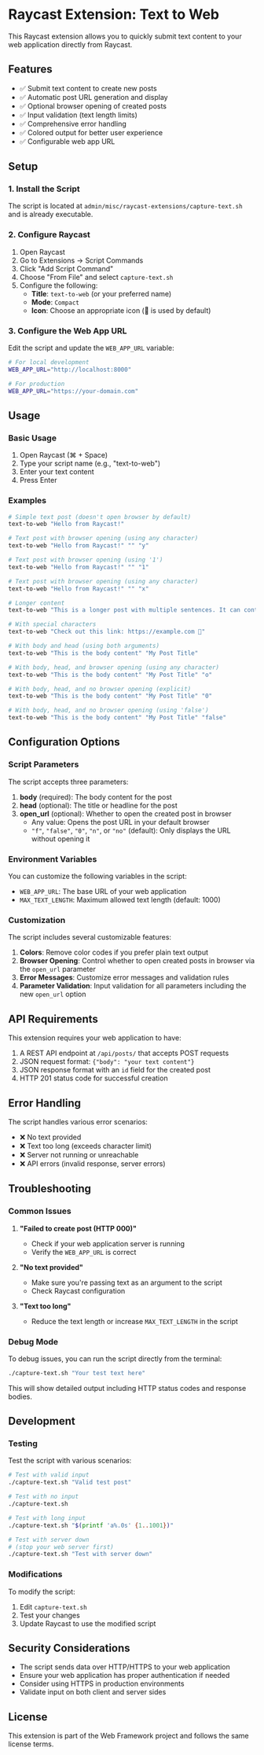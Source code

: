 # Raycast Extension: Text to Web

This Raycast extension allows you to quickly submit text content to your web application directly from Raycast.

## Features

- ✅ Submit text content to create new posts
- ✅ Automatic post URL generation and display
- ✅ Optional browser opening of created posts
- ✅ Input validation (text length limits)
- ✅ Comprehensive error handling
- ✅ Colored output for better user experience
- ✅ Configurable web app URL

## Setup

### 1. Install the Script

The script is located at `admin/misc/raycast-extensions/capture-text.sh` and is already executable.

### 2. Configure Raycast

1. Open Raycast
2. Go to Extensions → Script Commands
3. Click "Add Script Command"
4. Choose "From File" and select `capture-text.sh`
5. Configure the following:
   - **Title**: `text-to-web` (or your preferred name)
   - **Mode**: `Compact`
   - **Icon**: Choose an appropriate icon (🤖 is used by default)

### 3. Configure the Web App URL

Edit the script and update the `WEB_APP_URL` variable:

```bash
# For local development
WEB_APP_URL="http://localhost:8000"

# For production
WEB_APP_URL="https://your-domain.com"
```

## Usage

### Basic Usage

1. Open Raycast (⌘ + Space)
2. Type your script name (e.g., "text-to-web")
3. Enter your text content
4. Press Enter

### Examples

```bash
# Simple text post (doesn't open browser by default)
text-to-web "Hello from Raycast!"

# Text post with browser opening (using any character)
text-to-web "Hello from Raycast!" "" "y"

# Text post with browser opening (using '1')
text-to-web "Hello from Raycast!" "" "1"

# Text post with browser opening (using any character)
text-to-web "Hello from Raycast!" "" "x"

# Longer content
text-to-web "This is a longer post with multiple sentences. It can contain any text content that you want to share on your web application."

# With special characters
text-to-web "Check out this link: https://example.com 🚀"

# With body and head (using both arguments)
text-to-web "This is the body content" "My Post Title"

# With body, head, and browser opening (using any character)
text-to-web "This is the body content" "My Post Title" "o"

# With body, head, and no browser opening (explicit)
text-to-web "This is the body content" "My Post Title" "0"

# With body, head, and no browser opening (using 'false')
text-to-web "This is the body content" "My Post Title" "false"
```

## Configuration Options

### Script Parameters

The script accepts three parameters:

1. **body** (required): The body content for the post
2. **head** (optional): The title or headline for the post  
3. **open_url** (optional): Whether to open the created post in browser
   - Any value: Opens the post URL in your default browser
   - `"f"`, `"false"`, `"0"`, `"n"`, or `"no"` (default): Only displays the URL without opening it

### Environment Variables

You can customize the following variables in the script:

- `WEB_APP_URL`: The base URL of your web application
- `MAX_TEXT_LENGTH`: Maximum allowed text length (default: 1000)

### Customization

The script includes several customizable features:

1. **Colors**: Remove color codes if you prefer plain text output
2. **Browser Opening**: Control whether to open created posts in browser via the `open_url` parameter
3. **Error Messages**: Customize error messages and validation rules
4. **Parameter Validation**: Input validation for all parameters including the new `open_url` option

## API Requirements

This extension requires your web application to have:

1. A REST API endpoint at `/api/posts/` that accepts POST requests
2. JSON request format: `{"body": "your text content"}`
3. JSON response format with an `id` field for the created post
4. HTTP 201 status code for successful creation

## Error Handling

The script handles various error scenarios:

- ❌ No text provided
- ❌ Text too long (exceeds character limit)
- ❌ Server not running or unreachable
- ❌ API errors (invalid response, server errors)

## Troubleshooting

### Common Issues

1. **"Failed to create post (HTTP 000)"**
   - Check if your web application server is running
   - Verify the `WEB_APP_URL` is correct

2. **"No text provided"**
   - Make sure you're passing text as an argument to the script
   - Check Raycast configuration

3. **"Text too long"**
   - Reduce the text length or increase `MAX_TEXT_LENGTH` in the script

### Debug Mode

To debug issues, you can run the script directly from the terminal:

```bash
./capture-text.sh "Your test text here"
```

This will show detailed output including HTTP status codes and response bodies.

## Development

### Testing

Test the script with various scenarios:

```bash
# Test with valid input
./capture-text.sh "Valid test post"

# Test with no input
./capture-text.sh

# Test with long input
./capture-text.sh "$(printf 'a%.0s' {1..1001})"

# Test with server down
# (stop your web server first)
./capture-text.sh "Test with server down"
```

### Modifications

To modify the script:

1. Edit `capture-text.sh`
2. Test your changes
3. Update Raycast to use the modified script

## Security Considerations

- The script sends data over HTTP/HTTPS to your web application
- Ensure your web application has proper authentication if needed
- Consider using HTTPS in production environments
- Validate input on both client and server sides

## License

This extension is part of the Web Framework project and follows the same license terms.
